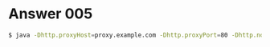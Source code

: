 # Answer 005

```bash
$ java -Dhttp.proxyHost=proxy.example.com -Dhttp.proxyPort=80 -Dhttp.nonProxyHosts=*.noproxy.example.com Ans001
```

